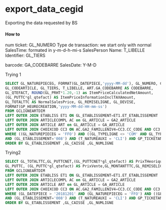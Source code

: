 # export_data_cegid
Exporting the data requested by BS

#### How to
num ticket: GL_NUMERO
Type de transaction: we start only with normal
SalesTime: formated in y-m-d-h-mi-s
SalesPerson
    Name: T_LIBELLE
    Identifier: GL_TIERS

barcode: GA_CODEBARRE
SalesDate: Y-M-D


Trying 1
```SQL
SELECT GL_NATUREPIECEG, FORMAT(GL_DATEPIECE,'yyyy-MM-dd'), GL_NUMERO, CC3.CC_LIBELLE as FN4,
GL_CODEARTICLE, GL_TIERS, T_LIBELLE, ART.GA_CODEBARRE AS CODEBARRE,
GL_QTEFACT, ROUND(GL_PRHT*1.20,-1) as ItemPriceCalculatedNetAmount, 
(GL_PUTTC*gl_qtefact) AS ItemPriceInformationInclTAXAmount, 
GL_TOTALTTC AS NormalSalesPrice, GL_REMISELIGNE, GL_DEVISE, 
FORMAT(GP_HEURECREATION,'yyyy-MM-dd-HH-mm-ss')
FROM GCLIGNEARTDIM  
LEFT OUTER JOIN ETABLISS ET1 ON GL_ETABLISSEMENT=ET1.ET_ETABLISSEMENT 
LEFT OUTER JOIN ARTICLECOMPL AC on GL_ARTICLE = GA2_ARTICLE
LEFT OUTER JOIN ARTICLE ART on GL_ARTICLE = GA_ARTICLE
LEFT OUTER JOIN CHOIXCOD CC3 ON AC.GA2_FAMILLENIV4=CC3.CC_CODE AND CC3.CC_TYPE='FN4'
WHERE ((GL_NATUREPIECEG = 'FFO') AND ((GL_TYPELIGNE <> 'COM' AND GL_TYPELIGNE <> 'TOT')) 
AND (GL_ETABLISSEMENT='008') AND (T_NATUREAUXI = 'CLI') AND GP_TICKETANNULE<>'X')  
ORDER BY GL_ETABLISSEMENT ,GL_CAISSE ,GL_NUMLIGNE
```

Trying2
```SQL
SELECT GL_TOTALTTC,GL_PUTTCNET,(GL_PUTTCNET*gl_qtefact) AS PrixTHeorique,
GL_PUTTC, (GL_PUTTC*gl_qtefact) AS PrixVente,GL_MONTANTTTC,GL_REMISELIGNE,gl_qtefact,*
FROM GCLIGNEARTDIM  
LEFT OUTER JOIN ETABLISS ET1 ON GL_ETABLISSEMENT=ET1.ET_ETABLISSEMENT 
LEFT OUTER JOIN ARTICLECOMPL AC on GL_ARTICLE = GA2_ARTICLE
LEFT OUTER JOIN ARTICLE ART on GL_ARTICLE = GA_ARTICLE
LEFT OUTER JOIN CHOIXCOD CC3 ON AC.GA2_FAMILLENIV4=CC3.CC_CODE AND CC3.CC_TYPE='FN4'
WHERE (GL_DATEPIECE > '20181201' AND (GL_NATUREPIECEG = 'FFO') AND ((GL_TYPELIGNE <> 'COM' AND GL_TYPELIGNE <> 'TOT')) 
AND (GL_ETABLISSEMENT='008') AND (T_NATUREAUXI = 'CLI') AND GP_TICKETANNULE<>'X') and gl_remiseligne > 0 
ORDER BY GL_ETABLISSEMENT ,GL_CAISSE ,GL_NUMLIGNE
```